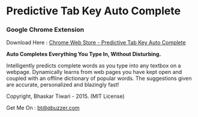# Predictive Tab Key Auto Complete
### Google Chrome Extension

Download Here : [Chrome Web Store - Predictive Tab Key Auto Complete](https://chrome.google.com/webstore/detail/predictive-tab-key-auto-c/jdoppinocmncfoogncheajbjeipceeok)

**Auto Completes Everything You Type In, Without Disturbing.**

Intelligently predicts complete words as you type into any textbox on a webpage. Dynamically learns from web pages you have kept open and coupled with an offline dictionary of popular words. The suggestions given are accurate, personalized and blazingly fast!

Copyright, Bhaskar Tiwari - 2015. (MIT License)

Get Me On : [bt@qbuzzer.com](mailto:bt@qbuzzer.com)
